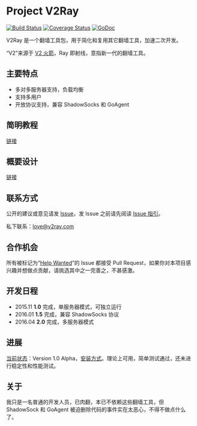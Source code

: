 # Project V2Ray

[![Build Status](https://travis-ci.org/v2ray/v2ray-core.svg?branch=master)](https://travis-ci.org/v2ray/v2ray-core)
[![Coverage Status](https://coveralls.io/repos/v2ray/v2ray-core/badge.svg?branch=master&service=github)](https://coveralls.io/github/v2ray/v2ray-core?branch=master)
[![GoDoc](https://godoc.org/github.com/v2ray/v2ray-core?status.svg)](https://godoc.org/github.com/v2ray/v2ray-core)

V2Ray 是一个翻墙工具包，用于简化和复用其它翻墙工具，加速二次开发。

“V2”来源于 [V2 火箭](https://zh.wikipedia.org/wiki/V-2%E7%81%AB%E7%AE%AD)，Ray 即射线，意指新一代的翻墙工具。

## 主要特点
* 多对多服务器支持，负载均衡
* 支持多用户
* 开放协议支持，兼容 ShadowSocks 和 GoAgent

## 简明教程
[链接](https://github.com/V2Ray/v2ray-core/blob/master/spec/guide.md)

## 概要设计
[链接](https://github.com/V2Ray/v2ray-core/blob/master/spec/design.md)

## 联系方式
公开的建议或意见请发 [Issue](https://github.com/v2ray/v2ray-core/issues)，发 Issue 之前请先阅读 [Issue 指引](https://github.com/V2Ray/v2ray-core/blob/master/spec/issue.md)。

私下联系：love@v2ray.com

## 合作机会
所有被标记为“[Help Wanted](https://github.com/v2ray/v2ray-core/labels/help%20wanted)”的 Issue 都接受 Pull Request，如果你对本项目感兴趣并想做点贡献，请挑选其中之一完善之，不甚感激。

## 开发日程

* 2015.11 **1.0** 完成，单服务器模式，可独立运行
* 2016.01 **1.5** 完成，兼容 ShadowSocks 协议
* 2016.04 **2.0** 完成，多服务器模式

## 进展
[当前状态](https://github.com/V2Ray/v2ray-core/blob/master/spec/status.md)：Version 1.0 Alpha，[安装方式](https://github.com/V2Ray/v2ray-core/blob/master/spec/install.md)。理论上可用，简单测试通过，还未进行稳定性和性能测试。

## 关于
我只是一名普通的开发人员，已肉翻，本已不依赖这些翻墙工具，但 ShadowSock 和 GoAgent 被迫删除代码的事件实在太恶心，不得不做点什么了。
